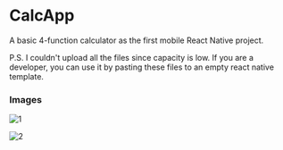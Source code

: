 # CalcApp
A basic 4-function calculator as the first mobile React Native project.

P.S. I couldn't upload all the files since capacity is low. If you are a developer, you can use it by pasting these files to an empty react native template.

### Images

![1](https://user-images.githubusercontent.com/32599085/78499896-26ceb900-775c-11ea-9371-42fbd31736cd.jpg)

![2](https://user-images.githubusercontent.com/32599085/78499895-259d8c00-775c-11ea-85a3-5fad34d98521.jpg)

